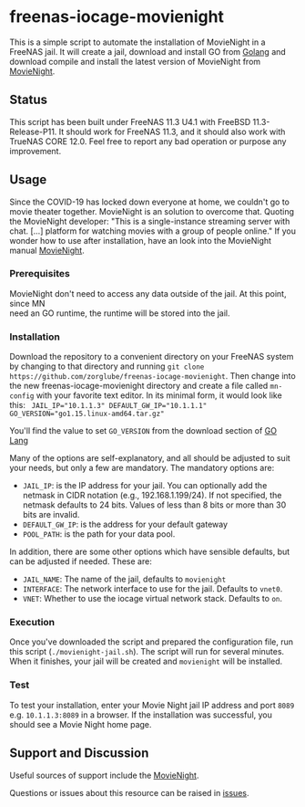 # freenas-iocage-movienight
This is a simple script to automate the installation of MovieNight in a FreeNAS jail. It will create a jail, download 
and install GO from [Golang](https://golang.org/dl/) and download compile and install the latest version of MovieNight from [MovieNight](https://github.com/zorchenhimer/MovieNight). 

## Status
This script has been built under FreeNAS 11.3 U4.1 with FreeBSD 11.3-Release-P11. It 
should work for FreeNAS 11.3, and it should also work with TrueNAS CORE 12.0. Feel free 
to report any bad operation or purpose any improvement.

## Usage
Since the COVID-19 has locked down everyone at home, we couldn't go to movie theater 
together. MovieNight is an solution to overcome that. Quoting the MovieNight developer: 
"This is a single-instance streaming server with chat. [...] platform for watching movies with a group of people online." If 
you wonder how to use after installation, have an look into the MovieNight manual [MovieNight](https://github.com/zorchenhimer/MovieNight). 

### Prerequisites
MovieNight don't need to access any data outside of the jail. At this point, since MN  
need an GO runtime, the runtime will be stored into the jail. 

### Installation
Download the repository to a convenient directory on your FreeNAS system by changing to that directory and running `git clone https://github.com/zorglube/freenas-iocage-movienight`. Then change into the new freenas-iocage-movienight directory and create a file called `mn-config` with your favorite text editor. In its minimal form, it would look like this: 
`` 
JAIL_IP="10.1.1.3"
DEFAULT_GW_IP="10.1.1.1"
GO_VERSION="go1.15.linux-amd64.tar.gz"
`` 

You'll find the value to set `GO_VERSION` from the download section of [GO Lang](https://golang.org/dl/)

Many of the options are self-explanatory, and all should be adjusted to suit your needs, but only a few are mandatory. The mandatory options are:

- `JAIL_IP`: is the IP address for your jail. You can optionally add the netmask in CIDR notation (e.g., 192.168.1.199/24). If not specified, the netmask defaults to 24 bits. Values of less than 8 bits or more than 30 bits are invalid.
- `DEFAULT_GW_IP`: is the address for your default gateway
- `POOL_PATH`: is the path for your data pool.

In addition, there are some other options which have sensible defaults, but can be adjusted if needed. These are:

- `JAIL_NAME`: The name of the jail, defaults to `movienight`
- `INTERFACE`: The network interface to use for the jail. Defaults to `vnet0`.
- `VNET`: Whether to use the iocage virtual network stack. Defaults to `on`.

### Execution
Once you've downloaded the script and prepared the configuration file, run this script (`./movienight-jail.sh`). The script will run for several minutes. When it finishes, your jail will be created and `movienight` will be installed.

### Test
To test your installation, enter your Movie Night jail IP address and port `8089` e.g. `10.1.1.3:8089` in a browser. If the installation was successful, you should see a Movie 
Night home page.

## Support and Discussion
Useful sources of support include the [MovieNight](https://github.com/zorchenhimer/MovieNight). 

Questions or issues about this resource can be raised in [issues](https://github.com/zorglube/freenas-iocage-movienight/issues).  
 